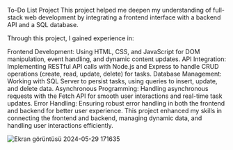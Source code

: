 To-Do List Project
This project helped me deepen my understanding of full-stack web development by integrating a frontend interface with a backend API and a SQL database.

Through this project, I gained experience in:

Frontend Development: Using HTML, CSS, and JavaScript for DOM manipulation, event handling, and dynamic content updates.
API Integration: Implementing RESTful API calls with Node.js and Express to handle CRUD operations (create, read, update, delete) for tasks.
Database Management: Working with SQL Server to persist tasks, using queries to insert, update, and delete data.
Asynchronous Programming: Handling asynchronous requests with the Fetch API for smooth user interactions and real-time task updates.
Error Handling: Ensuring robust error handling in both the frontend and backend for better user experience.
This project enhanced my skills in connecting the frontend and backend, managing dynamic data, and handling user interactions efficiently.


![Ekran görüntüsü 2024-05-29 171635](https://github.com/alicanarmttt/To-do-list-Js/assets/131194727/1c7c94cf-725d-46b1-ae44-33fd5ed797b0)
